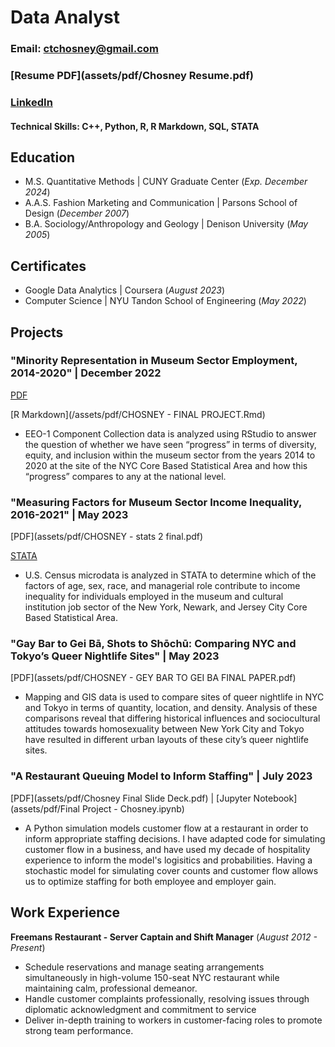 # Data Analyst
### Email: ctchosney@gmail.com
### [Resume PDF](assets/pdf/Chosney Resume.pdf)
### [LinkedIn](http://www.linkedin.com/in/ctchosney)
#### Technical Skills: C++, Python, R, R Markdown, SQL, STATA


## Education							       		
- M.S. Quantitative Methods	| CUNY Graduate Center (_Exp. December 2024_)
- A.A.S. Fashion Marketing and Communication | Parsons School of Design (_December 2007_)
- B.A. Sociology/Anthropology and Geology | Denison University (_May 2005_)

## Certificates
- Google Data Analytics | Coursera (_August 2023_)
- Computer Science | NYU Tandon School of Engineering (_May 2022_)


## Projects
### "Minority Representation in Museum Sector Employment, 2014-2020" | December 2022
[PDF](/assets/pdf/CHOSNEY---FINAL-PROJECT.pdf)

[R Markdown](/assets/pdf/CHOSNEY - FINAL PROJECT.Rmd)

- EEO-1 Component Collection data is analyzed using RStudio to answer the question of whether we have seen “progress” in terms of diversity, equity, and inclusion within the museum sector from the years 2014 to 2020 at the site of the NYC Core Based Statistical Area and how this “progress” compares to any at the national level.


### "Measuring Factors for Museum Sector Income Inequality, 2016-2021" | May 2023

[PDF](assets/pdf/CHOSNEY - stats 2 final.pdf)

[STATA](assets/pdf/final_do_file.do)

- U.S. Census microdata is analyzed in STATA to determine which of the factors of age, sex, race, and managerial role contribute to income inequality for individuals employed in the museum and cultural institution job sector of the New York, Newark, and Jersey City Core Based Statistical Area.


### "Gay Bar to Gei Bā, Shots to Shōchū: Comparing NYC and Tokyo’s Queer Nightlife Sites" | May 2023

[PDF](assets/pdf/CHOSNEY - GEY BAR TO GEI BA FINAL PAPER.pdf)

- Mapping and GIS data is used to compare sites of queer nightlife in NYC and Tokyo in terms of quantity, location, and density. Analysis of these comparisons reveal that differing historical influences and sociocultural attitudes towards homosexuality between New York City and Tokyo have resulted in different urban layouts of these city’s queer nightlife sites.


### "A Restaurant Queuing Model to Inform Staffing" | July 2023

[PDF](assets/pdf/Chosney Final Slide Deck.pdf) | [Jupyter Notebook](assets/pdf/Final Project - Chosney.ipynb)

- A Python simulation models customer flow at a restaurant in order to inform appropriate staffing decisions. I have adapted code for simulating customer flow in a business, and have used my decade of hospitality experience to inform the model's logisitics and probabilities. Having a stochastic model for simulating cover counts and customer flow allows us to optimize staffing for both employee and employer gain.


## Work Experience
**Freemans Restaurant - Server Captain and Shift Manager**
(_August 2012 - Present_)
- Schedule reservations and manage seating arrangements simultaneously in high-volume 150-seat NYC restaurant while maintaining calm, professional demeanor.
- Handle customer complaints professionally, resolving issues through diplomatic acknowledgment and commitment to service
- Deliver in-depth training to workers in customer-facing roles to promote strong team performance.

